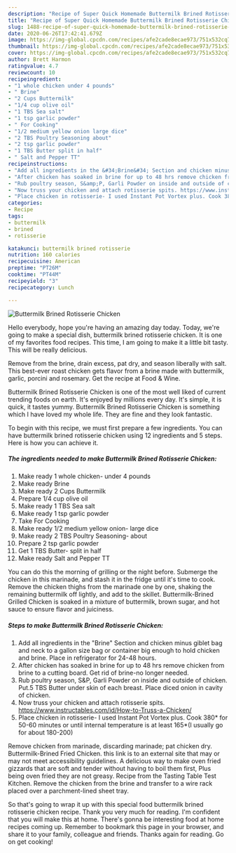 ```yaml
---
description: "Recipe of Super Quick Homemade Buttermilk Brined Rotisserie Chicken"
title: "Recipe of Super Quick Homemade Buttermilk Brined Rotisserie Chicken"
slug: 1488-recipe-of-super-quick-homemade-buttermilk-brined-rotisserie-chicken
date: 2020-06-26T17:42:41.679Z
image: https://img-global.cpcdn.com/recipes/afe2cade8ecae973/751x532cq70/buttermilk-brined-rotisserie-chicken-recipe-main-photo.jpg
thumbnail: https://img-global.cpcdn.com/recipes/afe2cade8ecae973/751x532cq70/buttermilk-brined-rotisserie-chicken-recipe-main-photo.jpg
cover: https://img-global.cpcdn.com/recipes/afe2cade8ecae973/751x532cq70/buttermilk-brined-rotisserie-chicken-recipe-main-photo.jpg
author: Brett Harmon
ratingvalue: 4.7
reviewcount: 10
recipeingredient:
- "1 whole chicken under 4 pounds"
- " Brine"
- "2 Cups Buttermilk"
- "1/4 cup olive oil"
- "1 TBS Sea salt"
- "1 tsp garlic powder"
- " For Cooking"
- "1/2 medium yellow onion large dice"
- "2 TBS Poultry Seasoning about"
- "2 tsp garlic powder"
- "1 TBS Butter split in half"
- " Salt and Pepper TT"
recipeinstructions:
- "Add all ingredients in the &#34;Brine&#34; Section and chicken minus giblet bag and neck to a gallon size bag or container big enough to hold chicken and brine. Place in refrigerator for 24-48 hours."
- "After chicken has soaked in brine for up to 48 hrs remove chicken from brine to a cutting board. Get rid of brine-no longer needed."
- "Rub poultry season, S&amp;P, Garli Powder on inside and outside of chicken. Put.5 TBS Butter under skin of each breast. Place diced onion in cavity of chicken."
- "Now truss your chicken and attach rotisserie spits. https://www.instructables.com/id/How-to-Truss-a-Chicken/"
- "Place chicken in rotisserie- I used Instant Pot Vortex plus. Cook 380* for 50-60 minutes or until internal temperature is at least 165*(I usually go for about 180-200)"
categories:
- Recipe
tags:
- buttermilk
- brined
- rotisserie

katakunci: buttermilk brined rotisserie 
nutrition: 160 calories
recipecuisine: American
preptime: "PT26M"
cooktime: "PT44M"
recipeyield: "3"
recipecategory: Lunch

---
```



![Buttermilk Brined Rotisserie Chicken](https://img-global.cpcdn.com/recipes/afe2cade8ecae973/751x532cq70/buttermilk-brined-rotisserie-chicken-recipe-main-photo.jpg)

Hello everybody, hope you're having an amazing day today. Today, we're going to make a special dish, buttermilk brined rotisserie chicken. It is one of my favorites food recipes. This time, I am going to make it a little bit tasty. This will be really delicious.

Remove from the brine, drain excess, pat dry, and season liberally with salt. This best-ever roast chicken gets flavor from a brine made with buttermilk, garlic, porcini and rosemary. Get the recipe at Food &amp; Wine.

Buttermilk Brined Rotisserie Chicken is one of the most well liked of current trending foods on earth. It's enjoyed by millions every day. It's simple, it is quick, it tastes yummy. Buttermilk Brined Rotisserie Chicken is something which I have loved my whole life. They are fine and they look fantastic.


To begin with this recipe, we must first prepare a few ingredients. You can have buttermilk brined rotisserie chicken using 12 ingredients and 5 steps. Here is how you can achieve it.

<!--inarticleads1-->

##### The ingredients needed to make Buttermilk Brined Rotisserie Chicken:

1. Make ready 1 whole chicken- under 4 pounds
1. Make ready  Brine
1. Make ready 2 Cups Buttermilk
1. Prepare 1/4 cup olive oil
1. Make ready 1 TBS Sea salt
1. Make ready 1 tsp garlic powder
1. Take  For Cooking
1. Make ready 1/2 medium yellow onion- large dice
1. Make ready 2 TBS Poultry Seasoning- about
1. Prepare 2 tsp garlic powder
1. Get 1 TBS Butter- split in half
1. Make ready  Salt and Pepper TT


You can do this the morning of grilling or the night before. Submerge the chicken in this marinade, and stash it in the fridge until it&#39;s time to cook. Remove the chicken thighs from the marinade one by one, shaking the remaining buttermilk off lightly, and add to the skillet. Buttermilk-Brined Grilled Chicken is soaked in a mixture of buttermilk, brown sugar, and hot sauce to ensure flavor and juiciness. 

<!--inarticleads2-->

##### Steps to make Buttermilk Brined Rotisserie Chicken:

1. Add all ingredients in the &#34;Brine&#34; Section and chicken minus giblet bag and neck to a gallon size bag or container big enough to hold chicken and brine. Place in refrigerator for 24-48 hours.
1. After chicken has soaked in brine for up to 48 hrs remove chicken from brine to a cutting board. Get rid of brine-no longer needed.
1. Rub poultry season, S&amp;P, Garli Powder on inside and outside of chicken. Put.5 TBS Butter under skin of each breast. Place diced onion in cavity of chicken.
1. Now truss your chicken and attach rotisserie spits. https://www.instructables.com/id/How-to-Truss-a-Chicken/
1. Place chicken in rotisserie- I used Instant Pot Vortex plus. Cook 380* for 50-60 minutes or until internal temperature is at least 165*(I usually go for about 180-200)


Remove chicken from marinade, discarding marinade; pat chicken dry. Buttermilk-Brined Fried Chicken. this link is to an external site that may or may not meet accessibility guidelines. A delicious way to make oven fried gizzards that are soft and tender without having to boil them first, Plus being oven fried they are not greasy. Recipe from the Tasting Table Test Kitchen. Remove the chicken from the brine and transfer to a wire rack placed over a parchment-lined sheet tray. 

So that's going to wrap it up with this special food buttermilk brined rotisserie chicken recipe. Thank you very much for reading. I'm confident that you will make this at home. There's gonna be interesting food at home recipes coming up. Remember to bookmark this page in your browser, and share it to your family, colleague and friends. Thanks again for reading. Go on get cooking!
